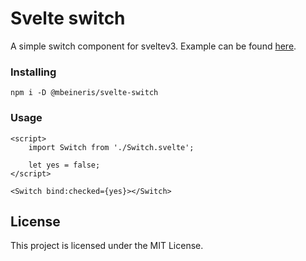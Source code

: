 # Svelte switch

A simple switch component for sveltev3. Example can be found [here](https://svelte.dev/repl/35d77f2ab11e4197a19ffd8e7c4ac74e?version=3.9.1).

### Installing

`npm i -D @mbeineris/svelte-switch`

### Usage

```
<script>
	import Switch from './Switch.svelte';

	let yes = false;
</script>

<Switch bind:checked={yes}></Switch>
```

## License

This project is licensed under the MIT License.
